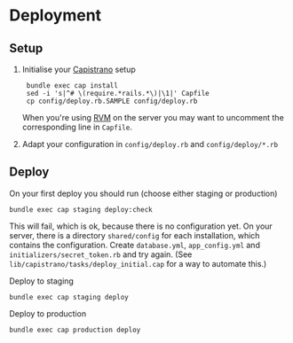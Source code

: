 Deployment
=========

Setup
-----

1. Initialise your [Capistrano](http://capistranorb.com/) setup

        bundle exec cap install
        sed -i 's|^# \(require.*rails.*\)|\1|' Capfile
        cp config/deploy.rb.SAMPLE config/deploy.rb

   When you're using [RVM](http://rvm.io/) on the server you may want to
   uncomment the corresponding line in `Capfile`.

2. Adapt your configuration in `config/deploy.rb` and `config/deploy/*.rb`


Deploy
------

On your first deploy you should run (choose either staging or production)

    bundle exec cap staging deploy:check

This will fail, which is ok, because there is no configuration yet. On your
server, there is a directory `shared/config` for each installation, which
contains the configuration. Create `database.yml`, `app_config.yml` and
`initializers/secret_token.rb` and try again.
(See `lib/capistrano/tasks/deploy_initial.cap` for a way to automate this.)

Deploy to staging

    bundle exec cap staging deploy

Deploy to production

    bundle exec cap production deploy

